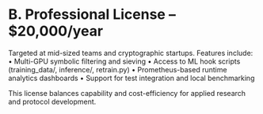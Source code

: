 # B. Professional License – $20,000/year

Targeted at mid-sized teams and cryptographic startups. Features include:
• Multi-GPU symbolic filtering and sieving
• Access to ML hook scripts (training_data/, inference/, retrain.py)
• Prometheus-based runtime analytics dashboards
• Support for test integration and local benchmarking

This license balances capability and cost-efficiency for applied research and protocol development.

